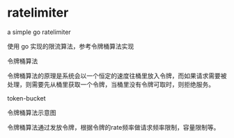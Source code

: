 # ratelimiter
a simple go ratelimiter

使用 go 实现的限流算法，参考令牌桶算法实现

令牌桶算法

令牌桶算法的原理是系统会以一个恒定的速度往桶里放入令牌，而如果请求需要被处理，则需要先从桶里获取一个令牌，当桶里没有令牌可取时，则拒绝服务。

token-bucket

令牌桶算法示意图



令牌桶算法通过发放令牌，根据令牌的rate频率做请求频率限制，容量限制等。
